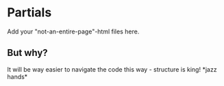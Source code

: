 # Partials

Add your "not-an-entire-page"-html files here.

## But why?

It will be way easier to navigate the code this way - structure is king! \*jazz hands\*